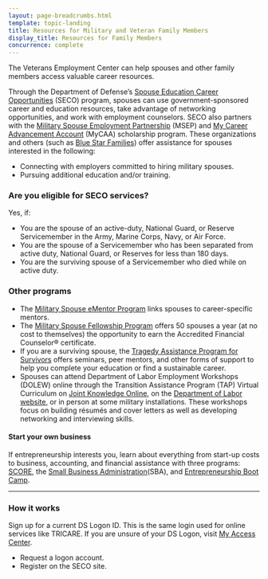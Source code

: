 ```yaml
---
layout: page-breadcrumbs.html
template: topic-landing
title: Resources for Military and Veteran Family Members
display_title: Resources for Family Members
concurrence: complete
---
```


<div class="va-introtext">

The Veterans Employment Center can help spouses and other family members access valuable career resources.

</div>

Through the Department of Defense’s [Spouse Education Career Opportunities](https://myseco.militaryonesource.mil/Portal/) (SECO) program, spouses can use government-sponsored career and education resources, take advantage of networking opportunities, and work with employment counselors. SECO also partners with the [Military Spouse Employment Partnership](https://msepjobs.militaryonesource.mil/msep/) (MSEP) and [My Career Advancement Account](https://myseco.militaryonesource.mil/Portal/Media/Default/Collaterals_Catalog/Program_Overview/MyCAA-Helping-Spouses-Reach-Career-Goals.pdf) (MyCAA) scholarship program. These organizations and others (such as [Blue Star Families](https://www.bluestarfam.org/)) offer assistance for spouses interested in the following:

- Connecting with employers committed to hiring military spouses.
- Pursuing additional education and/or training.

<div class="feature" markdown="1">

### Are you eligible for SECO services?
Yes, if:

- You are the spouse of an active-duty, National Guard, or Reserve Servicemember in the Army, Marine Corps, Navy, or Air Force.
- You are the spouse of a Servicemember who has been separated from active duty, National Guard, or Reserves for less than 180 days.
- You are the surviving spouse of a Servicemember who died while on active duty.
</div>

### Other programs
- The [Military Spouse eMentor Program](https://ementorprogram.org/p/milspouse/about) links spouses to career-specific mentors.
- The [Military Spouse Fellowship Program](http://www.saveandinvest.org/military/military-spouse-fellowship-program) offers 50 spouses a year (at no cost to themselves) the opportunity to earn the Accredited Financial Counselor® certificate.
- If you are a surviving spouse, the [Tragedy Assistance Program for Survivors](https://www.taps.org/) offers seminars, peer mentors, and other forms of support to help you complete your education or find a sustainable career.
- Spouses can attend Department of Labor Employment Workshops (DOLEW) online through the Transition Assistance Program (TAP) Virtual Curriculum on [Joint Knowledge Online](https://jkodirect.jten.mil), on the [Department of Labor website](https://www.dol.gov/vets/), or in person at some military installations. These workshops focus on building résumés and cover letters as well as developing networking and interviewing skills.

#### Start your own business
If entrepreneurship interests you, learn about everything from start-up costs to business, accounting, and financial assistance with three programs: [SCORE](https://www.score.org), the [Small Business Administration](https://www.sba.gov/content/veteran-service-disabled-veteran-owned)(SBA), and [Entrepreneurship Boot Camp](https://myseco.militaryonesource.mil/Portal/Content/View/2622).

-----

### How it works
Sign up for a current DS Logon ID. This is the same login used for online services like TRICARE. If you are unsure of your DS Logon, visit [My Access Center](https://myaccess.dmdc.osd.mil/my.policy).

- Request a logon account.
- Register on the SECO site.
